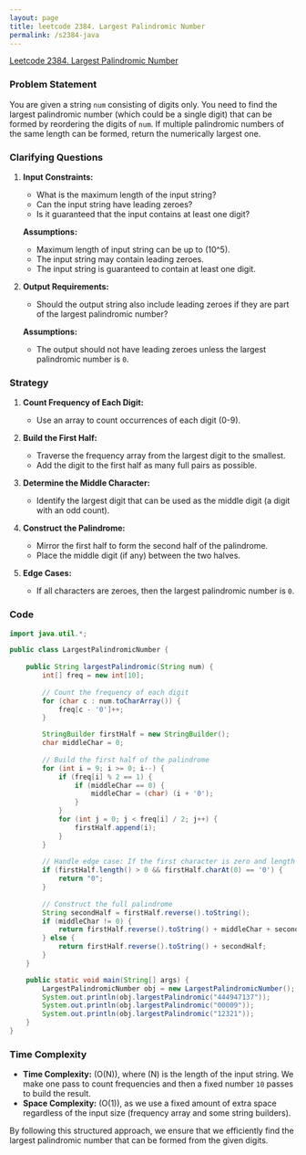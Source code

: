 ```yaml
---
layout: page
title: leetcode 2384. Largest Palindromic Number
permalink: /s2384-java
---
```

[Leetcode 2384. Largest Palindromic Number](https://algoadvance.github.io/algoadvance/l2384)
### Problem Statement

You are given a string `num` consisting of digits only. You need to find the largest palindromic number (which could be a single digit) that can be formed by reordering the digits of `num`. If multiple palindromic numbers of the same length can be formed, return the numerically largest one.

### Clarifying Questions

1. **Input Constraints:**
   - What is the maximum length of the input string?
   - Can the input string have leading zeroes?
   - Is it guaranteed that the input contains at least one digit?

   **Assumptions:**
   - Maximum length of input string can be up to \(10^5\).
   - The input string may contain leading zeroes.
   - The input string is guaranteed to contain at least one digit.

2. **Output Requirements:**
   - Should the output string also include leading zeroes if they are part of the largest palindromic number?

   **Assumptions:**
   - The output should not have leading zeroes unless the largest palindromic number is `0`.

### Strategy

1. **Count Frequency of Each Digit:**
   - Use an array to count occurrences of each digit (0-9).
   
2. **Build the First Half:**
   - Traverse the frequency array from the largest digit to the smallest.
   - Add the digit to the first half as many full pairs as possible.
   
3. **Determine the Middle Character:**
   - Identify the largest digit that can be used as the middle digit (a digit with an odd count).
   
4. **Construct the Palindrome:**
   - Mirror the first half to form the second half of the palindrome.
   - Place the middle digit (if any) between the two halves.

5. **Edge Cases:**
   - If all characters are zeroes, then the largest palindromic number is `0`.

### Code

```java
import java.util.*;

public class LargestPalindromicNumber {
    
    public String largestPalindromic(String num) {
        int[] freq = new int[10];
        
        // Count the frequency of each digit
        for (char c : num.toCharArray()) {
            freq[c - '0']++;
        }

        StringBuilder firstHalf = new StringBuilder();
        char middleChar = 0;
        
        // Build the first half of the palindrome
        for (int i = 9; i >= 0; i--) {
            if (freq[i] % 2 == 1) {
                if (middleChar == 0) {
                    middleChar = (char) (i + '0');
                }
            }
            for (int j = 0; j < freq[i] / 2; j++) {
                firstHalf.append(i);
            }
        }
        
        // Handle edge case: If the first character is zero and length is more than 0
        if (firstHalf.length() > 0 && firstHalf.charAt(0) == '0') {
            return "0";
        }
        
        // Construct the full palindrome
        String secondHalf = firstHalf.reverse().toString();
        if (middleChar != 0) {
            return firstHalf.reverse().toString() + middleChar + secondHalf;
        } else {
            return firstHalf.reverse().toString() + secondHalf;
        }
    }

    public static void main(String[] args) {
        LargestPalindromicNumber obj = new LargestPalindromicNumber();
        System.out.println(obj.largestPalindromic("444947137"));
        System.out.println(obj.largestPalindromic("00009"));
        System.out.println(obj.largestPalindromic("12321"));
    }
}
```

### Time Complexity

- **Time Complexity:** \(O(N)\), where \(N\) is the length of the input string. We make one pass to count frequencies and then a fixed number `10` passes to build the result.
- **Space Complexity:** \(O(1)\), as we use a fixed amount of extra space regardless of the input size (frequency array and some string builders).

By following this structured approach, we ensure that we efficiently find the largest palindromic number that can be formed from the given digits.